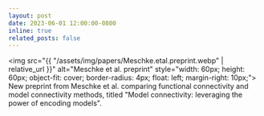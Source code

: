 ```yaml
---
layout: post
date: 2023-06-01 12:00:00-0800
inline: true
related_posts: false
---
```


<img src="{{ "/assets/img/papers/Meschke.etal.preprint.webp" | relative_url }}" alt="Meschke et al. preprint" style="width: 60px; height: 60px; object-fit: cover; border-radius: 4px; float: left; margin-right: 10px;"> New preprint from Meschke et al. comparing functional connectivity and model connectivity methods, titled "Model connectivity: leveraging the power of encoding models".
